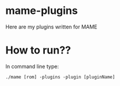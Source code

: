 # mame-plugins
Here are my plugins written for MAME

# How to run??
In command line type:
```
./mame [rom] -plugins -plugin [pluginName]
```
